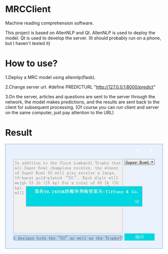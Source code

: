 # MRCClient
Machine reading comprehension software.

This project is based on AllenNLP and Qt.
AllenNLP is used to deploy the model. Qt is used to develop the server.
(It should probably run on a phone, but I haven't tested it)


# How to use?
1.Deploy a MRC model using allennlp(flask). 

2.Change server url.
#define PREDICTURL "http://127.0.0.1:8000/predict"

3.On the server, articles and questions are sent to the server through the network, the model makes predictions, and the results are sent back to the client for subsequent processing. (Of course you can run client and server on the same computer, just pay attention to the URL)

# Result
![result](https://github.com/Whu-wxy/MRCClient/blob/master/20190225180705.jpg)
